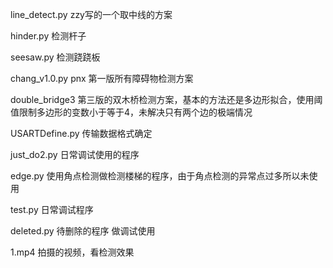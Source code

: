 line_detect.py zzy写的一个取中线的方案

hinder.py 检测杆子

seesaw.py 检测跷跷板

chang_v1.0.py pnx 第一版所有障碍物检测方案

double_bridge3 第三版的双木桥检测方案，基本的方法还是多边形拟合，使用阈值限制多边形的变数小于等于4，未解决只有两个边的极端情况

USARTDefine.py 传输数据格式确定

just_do2.py 日常调试使用的程序

edge.py 使用角点检测做检测楼梯的程序，由于角点检测的异常点过多所以未使用

test.py 日常调试程序

deleted.py 待删除的程序 做调试使用

1.mp4 拍摄的视频，看检测效果

